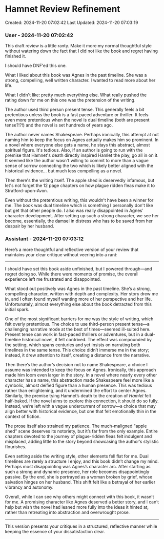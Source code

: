 # Hamnet Review Refinement

Created: 2024-11-20 07:02:42
Last Updated: 2024-11-20 07:03:19

### User - 2024-11-20 07:02:42

This draft review is a little ranty. Make it more my normal thoughtful style without watering down the fact that I did not like the book and regret having finished it.

I should have DNF'ed this one. 

What I liked about this book was Agnes in the past timeline. She was a strong, compelling, well written character. I wanted to read more about her life.

What I didn't like: pretty much everything else. What really pushed the rating down for me on this one was the pretension of the writing. 

The author used third person present tense. This generally feels a bit pretentious unless the book is a fast paced adventure or thriller.  It feels even more pretentious when the novel is dual timeline (both are present tense?!?!) and the novel is set hundreds of years ago.

The author never names Shakespeare. Perhaps ironically, this attempt at not naming him to keep the focus on Agnes actually makes him so prominent. In a novel where everyone else gets a name, he stays this abstract, almost spiritual figure. It's tedious. Also, if an author is going to run with the premise that Hamnet's death directly inspired Hamlet the play, go all in on it. It seemed like the author wasn't willing to commit to more than a vague sense of sorrow connecting the two which is likely better aligned with the historical evidence... but much less compelling as a novel. 

Then there's the writing itself. The apple shed is deservedly infamous, but let's not forget the 12 page chapters on how plague ridden fleas make it to Stratford-upon-Avon. 

Even without the pretentious writing, this wouldn't have been a winner for me. The book was dual timeline which is something I personally don't like but get that other people do. I also was really disappointed in Agnes' character development. After setting up such a strong character, we see her become, essentially, the damsel in distress who has to be saved from her despair by her husband. 


### Assistant - 2024-11-20 07:03:12

Here’s a more thoughtful and reflective version of your review that maintains your clear critique without veering into a rant:

---

I should have set this book aside unfinished, but I powered through—and regret doing so. While there were moments of promise, the overall experience left me frustrated and disappointed.

What stood out positively was Agnes in the past timeline. She’s a strong, compelling character, written with depth and complexity. Her story drew me in, and I often found myself wanting more of her perspective and her life. Unfortunately, almost everything else about the book detracted from this initial spark.

One of the most significant barriers for me was the style of writing, which felt overly pretentious. The choice to use third-person present tense—a challenging narrative mode at the best of times—seemed ill-suited here. Present tense can work in fast-paced thrillers or adventures, but in a dual-timeline historical novel, it felt contrived. The effect was compounded by the setting, which spans centuries and yet insists on narrating both timelines in the same tense. This choice didn’t immerse me in the story; instead, it drew attention to itself, creating a distance from the narrative.

Then there’s the author’s decision not to name Shakespeare, a choice I assume was intended to keep the focus on Agnes. Ironically, this approach made him loom even larger in the story. In a novel where nearly every other character has a name, this abstraction made Shakespeare feel more like a symbolic, almost deified figure than a human presence. This was tedious rather than enlightening, and it undermined the effort to center Agnes. Similarly, the premise tying Hamnet’s death to the creation of *Hamlet* felt half-baked. If the novel aims to explore this connection, it should do so fully. Instead, we’re left with a vague undercurrent of sorrow—a choice that may align better with historical evidence, but one that felt emotionally thin in the context of fiction.

The prose itself also strained my patience. The much-maligned "apple shed" scene deserves its notoriety, but it’s far from the only example. Entire chapters devoted to the journey of plague-ridden fleas felt indulgent and misplaced, adding little to the story beyond showcasing the author’s stylistic flourishes.

Even setting aside the writing style, other elements fell flat for me. Dual timelines are rarely a structure I enjoy, and this book didn’t change my mind. Perhaps most disappointing was Agnes’s character arc. After starting as such a strong and dynamic presence, her role becomes disappointingly passive. By the end, she is portrayed as a woman broken by grief, whose salvation hinges on her husband. This shift felt like a betrayal of her earlier vibrancy and autonomy.

Overall, while I can see why others might connect with this book, it wasn’t for me. A promising character like Agnes deserved a better story, and I can’t help but wish the novel had leaned more fully into the ideas it hinted at, rather than retreating into abstraction and overwrought prose. 

--- 

This version presents your critiques in a structured, reflective manner while keeping the essence of your dissatisfaction clear.

